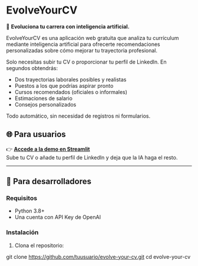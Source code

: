 # EvolveYourCV

🚀 **Evoluciona tu carrera con inteligencia artificial.**

EvolveYourCV es una aplicación web gratuita que analiza tu currículum mediante inteligencia artificial para ofrecerte recomendaciones personalizadas sobre cómo mejorar tu trayectoria profesional.

Solo necesitas subir tu CV o proporcionar tu perfil de LinkedIn. En segundos obtendrás:

- Dos trayectorias laborales posibles y realistas
- Puestos a los que podrías aspirar pronto
- Cursos recomendados (oficiales o informales)
- Estimaciones de salario
- Consejos personalizados

Todo automático, sin necesidad de registros ni formularios.

## 🌐 Para usuarios

👉 **[Accede a la demo en Streamlit](https://evolve-your-cv.streamlit.app)**  
Sube tu CV o añade tu perfil de LinkedIn y deja que la IA haga el resto.

---

## 🧪 Para desarrolladores

### Requisitos

- Python 3.8+
- Una cuenta con API Key de OpenAI

### Instalación

1. Clona el repositorio:

git clone https://github.com/tuusuario/evolve-your-cv.git
cd evolve-your-cv
